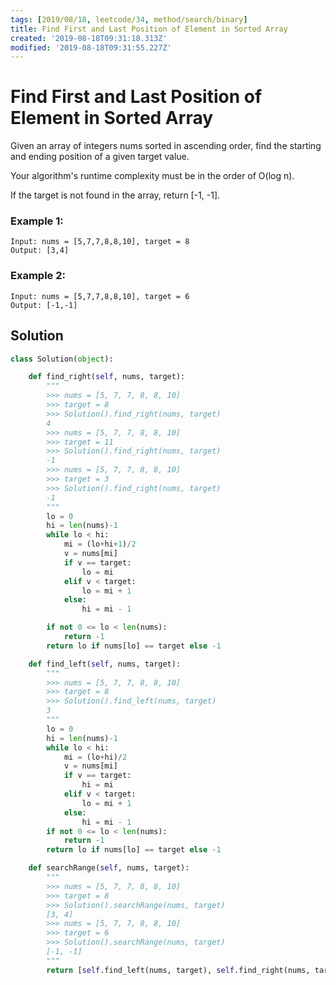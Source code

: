 ```yaml
---
tags: [2019/08/18, leetcode/34, method/search/binary]
title: Find First and Last Position of Element in Sorted Array
created: '2019-08-18T09:31:18.313Z'
modified: '2019-08-18T09:31:55.227Z'
---
```


# Find First and Last Position of Element in Sorted Array

Given an array of integers nums sorted in ascending order, find the starting and ending position of a given target value.

Your algorithm's runtime complexity must be in the order of O(log n).

If the target is not found in the array, return [-1, -1].

### Example 1:

```
Input: nums = [5,7,7,8,8,10], target = 8
Output: [3,4]
```

### Example 2:

```
Input: nums = [5,7,7,8,8,10], target = 6
Output: [-1,-1]
```

## Solution

```python
class Solution(object):

    def find_right(self, nums, target):
        """
        >>> nums = [5, 7, 7, 8, 8, 10]
        >>> target = 8
        >>> Solution().find_right(nums, target)
        4
        >>> nums = [5, 7, 7, 8, 8, 10]
        >>> target = 11
        >>> Solution().find_right(nums, target)
        -1
        >>> nums = [5, 7, 7, 8, 8, 10]
        >>> target = 3
        >>> Solution().find_right(nums, target)
        -1
        """
        lo = 0
        hi = len(nums)-1
        while lo < hi:
            mi = (lo+hi+1)/2
            v = nums[mi]
            if v == target:
                lo = mi
            elif v < target:
                lo = mi + 1
            else:
                hi = mi - 1

        if not 0 <= lo < len(nums):
            return -1
        return lo if nums[lo] == target else -1

    def find_left(self, nums, target):
        """
        >>> nums = [5, 7, 7, 8, 8, 10]
        >>> target = 8
        >>> Solution().find_left(nums, target)
        3
        """
        lo = 0
        hi = len(nums)-1
        while lo < hi:
            mi = (lo+hi)/2
            v = nums[mi]
            if v == target:
                hi = mi
            elif v < target:
                lo = mi + 1
            else:
                hi = mi - 1
        if not 0 <= lo < len(nums):
            return -1
        return lo if nums[lo] == target else -1

    def searchRange(self, nums, target):
        """
        >>> nums = [5, 7, 7, 8, 8, 10]
        >>> target = 8
        >>> Solution().searchRange(nums, target)
        [3, 4]
        >>> nums = [5, 7, 7, 8, 8, 10]
        >>> target = 6
        >>> Solution().searchRange(nums, target)
        [-1, -1]
        """
        return [self.find_left(nums, target), self.find_right(nums, target)]
```
